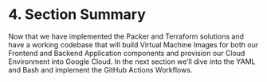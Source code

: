# 4. Section Summary

Now that we have implemented the Packer and Terraform solutions and have a working codebase that will build Virtual Machine Images for both our Frontend and Backend Application components and provision our Cloud Environment into Google Cloud. In the next section we’ll dive into the YAML and Bash and implement the GitHub Actions Workflows.